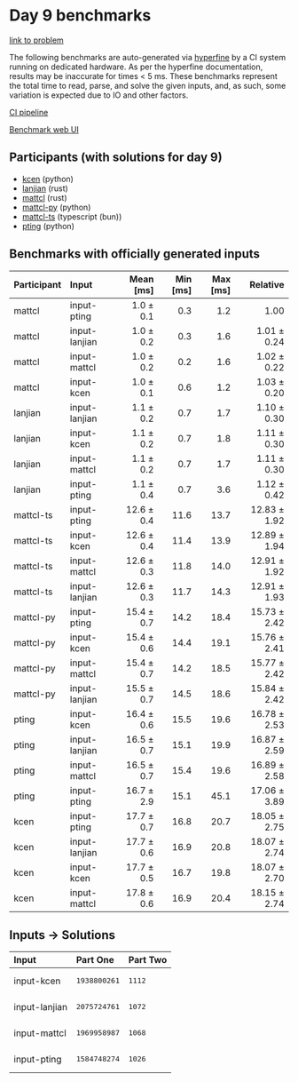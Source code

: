 # Day 9 benchmarks

[link to problem](https://adventofcode.com/2023/day/9)

The following benchmarks are auto-generated via
[hyperfine](https://github.com/sharkdp/hyperfine) by a CI system running on
dedicated hardware. As per the hyperfine documentation, results may be
inaccurate for times < 5 ms. These benchmarks represent the total time to read,
parse, and solve the given inputs, and, as such, some variation is expected due
to IO and other factors.

[CI pipeline](http://ci.papercode.net:8080/teams/main/pipelines/aoc2023)

[Benchmark web UI](https://aoc.ancalagon.black)


## Participants (with solutions for day 9)

- [kcen](https://github.com/kcen/aoc2023) (python)
- [lanjian](https://github.com/lanjian/aoc-2023) (rust)
- [mattcl](https://github.com/mattcl/aoc2023) (rust)
- [mattcl-py](https://github.com/mattcl/aoc2023-py) (python)
- [mattcl-ts](https://github.com/mattcl/aoc2023-js) (typescript (bun))
- [pting](https://github.com/pting/aoc2023) (python)


## Benchmarks with officially generated inputs

| Participant | Input | Mean [ms] | Min [ms] | Max [ms] | Relative |
|:---|:---|---:|---:|---:|---:|
| mattcl | input-pting | 1.0 ± 0.1 | 0.3 | 1.2 | 1.00 |
| mattcl | input-lanjian | 1.0 ± 0.2 | 0.3 | 1.6 | 1.01 ± 0.24 |
| mattcl | input-mattcl | 1.0 ± 0.2 | 0.2 | 1.6 | 1.02 ± 0.22 |
| mattcl | input-kcen | 1.0 ± 0.1 | 0.6 | 1.2 | 1.03 ± 0.20 |
| lanjian | input-lanjian | 1.1 ± 0.2 | 0.7 | 1.7 | 1.10 ± 0.30 |
| lanjian | input-kcen | 1.1 ± 0.2 | 0.7 | 1.8 | 1.11 ± 0.30 |
| lanjian | input-mattcl | 1.1 ± 0.2 | 0.7 | 1.7 | 1.11 ± 0.30 |
| lanjian | input-pting | 1.1 ± 0.4 | 0.7 | 3.6 | 1.12 ± 0.42 |
| mattcl-ts | input-pting | 12.6 ± 0.4 | 11.6 | 13.7 | 12.83 ± 1.92 |
| mattcl-ts | input-kcen | 12.6 ± 0.4 | 11.4 | 13.9 | 12.89 ± 1.94 |
| mattcl-ts | input-mattcl | 12.6 ± 0.3 | 11.8 | 14.0 | 12.91 ± 1.92 |
| mattcl-ts | input-lanjian | 12.6 ± 0.3 | 11.7 | 14.3 | 12.91 ± 1.93 |
| mattcl-py | input-pting | 15.4 ± 0.7 | 14.2 | 18.4 | 15.73 ± 2.42 |
| mattcl-py | input-kcen | 15.4 ± 0.6 | 14.4 | 19.1 | 15.76 ± 2.41 |
| mattcl-py | input-mattcl | 15.4 ± 0.7 | 14.2 | 18.5 | 15.77 ± 2.42 |
| mattcl-py | input-lanjian | 15.5 ± 0.7 | 14.5 | 18.6 | 15.84 ± 2.42 |
| pting | input-kcen | 16.4 ± 0.6 | 15.5 | 19.6 | 16.78 ± 2.53 |
| pting | input-lanjian | 16.5 ± 0.7 | 15.1 | 19.9 | 16.87 ± 2.59 |
| pting | input-mattcl | 16.5 ± 0.7 | 15.4 | 19.6 | 16.89 ± 2.58 |
| pting | input-pting | 16.7 ± 2.9 | 15.1 | 45.1 | 17.06 ± 3.89 |
| kcen | input-pting | 17.7 ± 0.7 | 16.8 | 20.7 | 18.05 ± 2.75 |
| kcen | input-lanjian | 17.7 ± 0.6 | 16.9 | 20.8 | 18.07 ± 2.74 |
| kcen | input-kcen | 17.7 ± 0.5 | 16.7 | 19.8 | 18.07 ± 2.70 |
| kcen | input-mattcl | 17.8 ± 0.6 | 16.9 | 20.4 | 18.15 ± 2.74 |


## Inputs -> Solutions

| Input | Part One | Part Two |
|:---|:---|:---|
|input-kcen|<pre>1938800261</pre>|<pre>1112</pre>|
|input-lanjian|<pre>2075724761</pre>|<pre>1072</pre>|
|input-mattcl|<pre>1969958987</pre>|<pre>1068</pre>|
|input-pting|<pre>1584748274</pre>|<pre>1026</pre>|